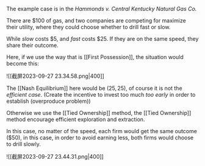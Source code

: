 The example case is in the *Hammonds v. Central Kentucky Natural Gas Co.*

There are $\$100$ of gas, and two companies are competing for maximize their utility, where they could choose whether to drill fast or slow.

While *slow* costs $\$5$, and  *fast* costs $\$25$. If they are on the same speed, they share their outcome.

Here, if we use the way that is [[First Possession]], the situation would become this:

![[截屏2023-09-27 23.34.58.png|400]]

The [[Nash Equilibrium]] here would be $(25,25)$, of course it is not the *efficient case*. (Create the incentive to invest too much *too early* in order to establish (overproduce problem))

Otherwise we use the [[Tied Ownership]] method, the [[Tied Ownership]] method encourage efficient exploration and extraction.

In this case, no matter of the speed, each firm would get the same outcome ($\$50$), in this case, in order to avoid earning less, both firms would choose to drill slowly.

![[截屏2023-09-27 23.44.31.png|400]]


